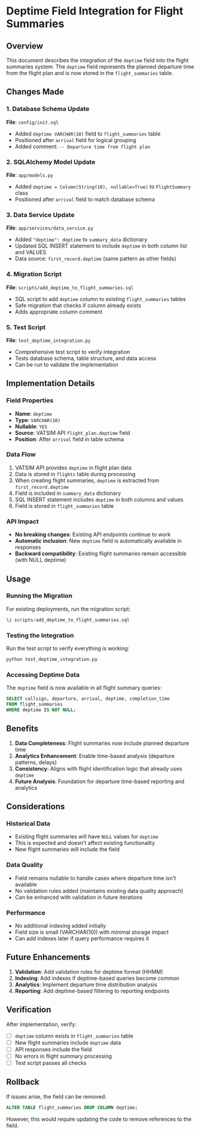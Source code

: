 # Deptime Field Integration for Flight Summaries

## Overview
This document describes the integration of the `deptime` field into the flight summaries system. The `deptime` field represents the planned departure time from the flight plan and is now stored in the `flight_summaries` table.

## Changes Made

### 1. Database Schema Update
**File**: `config/init.sql`
- Added `deptime VARCHAR(10)` field to `flight_summaries` table
- Positioned after `arrival` field for logical grouping
- Added comment: `-- Departure time from flight plan`

### 2. SQLAlchemy Model Update
**File**: `app/models.py`
- Added `deptime = Column(String(10), nullable=True)` to `FlightSummary` class
- Positioned after `arrival` field to match database schema

### 3. Data Service Update
**File**: `app/services/data_service.py`
- Added `"deptime": deptime` to `summary_data` dictionary
- Updated SQL INSERT statement to include `deptime` in both column list and VALUES
- Data source: `first_record.deptime` (same pattern as other fields)

### 4. Migration Script
**File**: `scripts/add_deptime_to_flight_summaries.sql`
- SQL script to add `deptime` column to existing `flight_summaries` tables
- Safe migration that checks if column already exists
- Adds appropriate column comment

### 5. Test Script
**File**: `test_deptime_integration.py`
- Comprehensive test script to verify integration
- Tests database schema, table structure, and data access
- Can be run to validate the implementation

## Implementation Details

### Field Properties
- **Name**: `deptime`
- **Type**: `VARCHAR(10)`
- **Nullable**: `YES`
- **Source**: VATSIM API `flight_plan.deptime` field
- **Position**: After `arrival` field in table schema

### Data Flow
1. VATSIM API provides `deptime` in flight plan data
2. Data is stored in `flights` table during processing
3. When creating flight summaries, `deptime` is extracted from `first_record.deptime`
4. Field is included in `summary_data` dictionary
5. SQL INSERT statement includes `deptime` in both columns and values
6. Field is stored in `flight_summaries` table

### API Impact
- **No breaking changes**: Existing API endpoints continue to work
- **Automatic inclusion**: New `deptime` field is automatically available in responses
- **Backward compatibility**: Existing flight summaries remain accessible (with NULL deptime)

## Usage

### Running the Migration
For existing deployments, run the migration script:
```sql
\i scripts/add_deptime_to_flight_summaries.sql
```

### Testing the Integration
Run the test script to verify everything is working:
```bash
python test_deptime_integration.py
```

### Accessing Deptime Data
The `deptime` field is now available in all flight summary queries:
```sql
SELECT callsign, departure, arrival, deptime, completion_time
FROM flight_summaries
WHERE deptime IS NOT NULL;
```

## Benefits

1. **Data Completeness**: Flight summaries now include planned departure time
2. **Analytics Enhancement**: Enable time-based analysis (departure patterns, delays)
3. **Consistency**: Aligns with flight identification logic that already uses `deptime`
4. **Future Analysis**: Foundation for departure time-based reporting and analytics

## Considerations

### Historical Data
- Existing flight summaries will have `NULL` values for `deptime`
- This is expected and doesn't affect existing functionality
- New flight summaries will include the field

### Data Quality
- Field remains nullable to handle cases where departure time isn't available
- No validation rules added (maintains existing data quality approach)
- Can be enhanced with validation in future iterations

### Performance
- No additional indexing added initially
- Field size is small (VARCHAR(10)) with minimal storage impact
- Can add indexes later if query performance requires it

## Future Enhancements

1. **Validation**: Add validation rules for deptime format (HHMM)
2. **Indexing**: Add indexes if deptime-based queries become common
3. **Analytics**: Implement departure time distribution analysis
4. **Reporting**: Add deptime-based filtering to reporting endpoints

## Verification

After implementation, verify:
- [ ] `deptime` column exists in `flight_summaries` table
- [ ] New flight summaries include `deptime` data
- [ ] API responses include the field
- [ ] No errors in flight summary processing
- [ ] Test script passes all checks

## Rollback

If issues arise, the field can be removed:
```sql
ALTER TABLE flight_summaries DROP COLUMN deptime;
```

However, this would require updating the code to remove references to the field.

